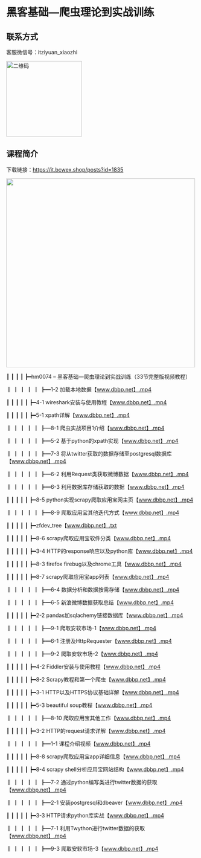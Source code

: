 # 黑客基础—爬虫理论到实战训练

## 联系方式

客服微信号：itziyuan_xiaozhi

<img src="https://ziyuanyun.oss-cn-guangzhou.aliyuncs.com/common/20240614073449/666b82192834a.jpg" width="200" height="200" alt="二维码">

## 课程简介

下载链接：https://it.bcwex.shop/posts?id=1835

<img src="https://ziyuanyun.oss-cn-guangzhou.aliyuncs.com/yun/20240515183545/66449001494eb.jpg" width="500" alt="">

  ┃ ┃ ┃ ┃ ┣━hm0074 &#8211; 黑客基础—爬虫理论到实战训练（33节完整版视频教程）

 ┃ ┃ ┃ ┃ ┃ ┣━1-2 加载本地数据【www.dbbp.net】.mp4

 ┃ ┃ ┃ ┃ ┃ ┣━4-1 wireshark安装与使用教程【www.dbbp.net】.mp4

 ┃ ┃ ┃ ┃ ┃ ┣━5-1 xpath详解【www.dbbp.net】.mp4

 ┃ ┃ ┃ ┃ ┃ ┣━8-1 爬虫实战项目1介绍【www.dbbp.net】.mp4

 ┃ ┃ ┃ ┃ ┃ ┣━5-2 基于python的xpath实现【www.dbbp.net】.mp4

 ┃ ┃ ┃ ┃ ┃ ┣━7-3 将从twitter获取的数据存储至postgresql数据库【www.dbbp.net】.mp4

 ┃ ┃ ┃ ┃ ┃ ┣━6-2 利用Request类获取微博数据【www.dbbp.net】.mp4

 ┃ ┃ ┃ ┃ ┃ ┣━6-3 利用数据库存储获取的数据【www.dbbp.net】.mp4

 ┃ ┃ ┃ ┃ ┃ ┣━8-5 python实现scrapy爬取应用宝网主页【www.dbbp.net】.mp4

 ┃ ┃ ┃ ┃ ┃ ┣━8-9 爬取应用宝其他迭代方式【www.dbbp.net】.mp4

 ┃ ┃ ┃ ┃ ┃ ┣━zfdev_tree【www.dbbp.net】.txt

 ┃ ┃ ┃ ┃ ┃ ┣━8-6 scrapy爬取应用宝软件分类【www.dbbp.net】.mp4

 ┃ ┃ ┃ ┃ ┃ ┣━3-4 HTTP的response响应以及python库【www.dbbp.net】.mp4

 ┃ ┃ ┃ ┃ ┃ ┣━8-3 firefox firebug以及chrome工具【www.dbbp.net】.mp4

 ┃ ┃ ┃ ┃ ┃ ┣━8-7 scrapy爬取应用宝app列表【www.dbbp.net】.mp4

 ┃ ┃ ┃ ┃ ┃ ┣━6-4 数据分析和数据按需存储【www.dbbp.net】.mp4

 ┃ ┃ ┃ ┃ ┃ ┣━6-5 新浪微博数据获取总结【www.dbbp.net】.mp4

 ┃ ┃ ┃ ┃ ┃ ┣━2-2 pandas加sqlachemy链接数据库【www.dbbp.net】.mp4

 ┃ ┃ ┃ ┃ ┃ ┣━9-1 爬取安软市场-1【www.dbbp.net】.mp4

 ┃ ┃ ┃ ┃ ┃ ┣━6-1 注册及HttpRequester【www.dbbp.net】.mp4

 ┃ ┃ ┃ ┃ ┃ ┣━9-2 爬取安软市场-2【www.dbbp.net】.mp4

 ┃ ┃ ┃ ┃ ┃ ┣━4-2 Fiddler安装与使用教程【www.dbbp.net】.mp4

 ┃ ┃ ┃ ┃ ┃ ┣━8-2 Scrapy教程和第一个爬虫【www.dbbp.net】.mp4

 ┃ ┃ ┃ ┃ ┃ ┣━3-1 HTTP以及HTTPS协议基础详解【www.dbbp.net】.mp4

 ┃ ┃ ┃ ┃ ┃ ┣━5-3 beautiful soup教程【www.dbbp.net】.mp4

 ┃ ┃ ┃ ┃ ┃ ┣━8-10 爬取应用宝其他工作【www.dbbp.net】.mp4

 ┃ ┃ ┃ ┃ ┃ ┣━3-2 HTTP的request请求详解【www.dbbp.net】.mp4

 ┃ ┃ ┃ ┃ ┃ ┣━1-1 课程介绍视频【www.dbbp.net】.mp4

 ┃ ┃ ┃ ┃ ┃ ┣━8-8 scrapy爬取应用宝app详细信息【www.dbbp.net】.mp4

 ┃ ┃ ┃ ┃ ┃ ┣━8-4 scrapy shell分析应用宝网站结构【www.dbbp.net】.mp4

 ┃ ┃ ┃ ┃ ┃ ┣━7-2 通过python编写类进行twitter数据的获取【www.dbbp.net】.mp4

 ┃ ┃ ┃ ┃ ┃ ┣━2-1 安装postgresql和dbeaver【www.dbbp.net】.mp4

 ┃ ┃ ┃ ┃ ┃ ┣━3-3 HTTP请求python库实战【www.dbbp.net】.mp4

 ┃ ┃ ┃ ┃ ┃ ┣━7-1 利用Twython进行twitter数据的获取【www.dbbp.net】.mp4

 ┃ ┃ ┃ ┃ ┃ ┣━9-3 爬取安软市场-3【www.dbbp.net】.mp4

  